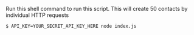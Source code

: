Run this shell command to run this script.  This will create 50 contacts by individual HTTP requests

```
$ API_KEY=YOUR_SECRET_API_KEY_HERE node index.js
```
